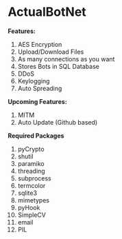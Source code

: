 # ActualBotNet

<b>Features:</b><br>
1. AES Encryption <br>
2. Upload/Download Files <br>
3. As many connections as you want <br>
4. Stores Bots in SQL Database<br>
5. DDoS<br>
6. Keylogging<br>
7. Auto Spreading<br>

<b>Upcoming Features:</b><br>
1. MITM<br>
2. Auto Update (Github based)

<b>Required Packages</b><br>
1. pyCrypto
2. shutil
3. paramiko
4. threading
5. subprocess
6. termcolor
7. sqlite3
8. mimetypes
9. pyHook
10. SimpleCV
11. email
12. PIL
